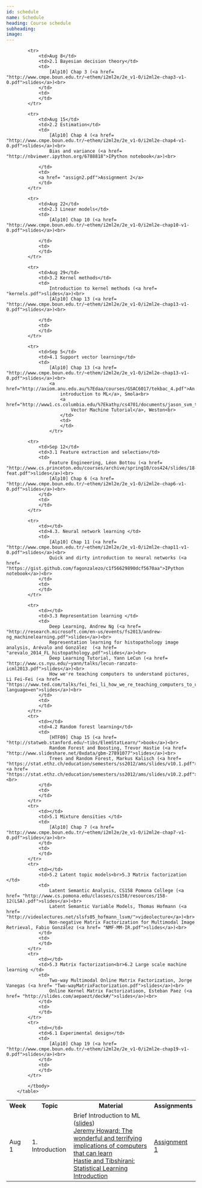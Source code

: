```yaml
---
id: schedule
name: Schedule
heading: Course schedule
subheading: 
image: 
---
```


<table class="table table-condensed">
	<tbody>
		<tr>
			<th>Week</th>
			<th>Topic</th>
			<th>Material</th>
			<th>Assignments</th>
		</tr>
			<tr>
				<td>Aug 1</td>
				<td>1. Introduction</td>
				<td>
					Brief Introduction to ML (<a href= "introduction_ml.pdf">slides</a>)<br>
					<a href= "http://www.ted.com/talks/jeremy_howard_the_wonderful_and_terrifying_implications_of_computers_that_can_learn"> Jeremy Howard: The wonderful and terrifying implications of computers that can learn </a><br>
					<a href= "https://www.youtube.com/watch?v=2wLfFB_6SKI">Hastie and Tibshirani: Statistical Learning Introduction</a>
				</td>
				<td>
				<a href= "assign1.pdf">Assignment 1</a>
				</td>
			</tr>

			<tr>
				<td>Aug 8</td>
				<td>2.1 Bayesian decision theory</td>
				<td>
					[Alp10] Chap 3 (<a href= "http://www.cmpe.boun.edu.tr/~ethem/i2ml2e/2e_v1-0/i2ml2e-chap3-v1-0.pdf">slides</a>)<br>
				</td>
				<td>
				</td>
			</tr>

			<tr>
				<td>Aug 15</td>
				<td>2.2 Estimation</td>
				<td>
					[Alp10] Chap 4 (<a href= "http://www.cmpe.boun.edu.tr/~ethem/i2ml2e/2e_v1-0/i2ml2e-chap4-v1-0.pdf">slides</a>)<br>
					Bias and variance (<a href= "http://nbviewer.ipython.org/6788818">IPython notebook</a>)<br>

				</td>
				<td>
				<a href= "assign2.pdf">Assignment 2</a>
				</td>
			</tr>

			<tr>
				<td>Aug 22</td>
				<td>2.3 Linear models</td>
				<td>
					[Alp10] Chap 10 (<a href= "http://www.cmpe.boun.edu.tr/~ethem/i2ml2e/2e_v1-0/i2ml2e-chap10-v1-0.pdf">slides</a>)<br>

				</td>
				<td>
				</td>
			</tr>

			<tr>
				<td>Aug 29</td>
				<td>3.2 Kernel methods</td>
				<td>
					Introduction to kernel methods (<a href= "kernels.pdf">slides</a>)<br>
					[Alp10] Chap 13 (<a href= "http://www.cmpe.boun.edu.tr/~ethem/i2ml2e/2e_v1-0/i2ml2e-chap13-v1-0.pdf">slides</a>)<br>

				</td>
				<td>
				</td>
			</tr>

			<tr>
				<td>Sep 5</td>
				<td>4.1 Support vector learning</td>
				<td>
					[Alp10] Chap 13 (<a href= "http://www.cmpe.boun.edu.tr/~ethem/i2ml2e/2e_v1-0/i2ml2e-chap13-v1-0.pdf">slides</a>)<br>
					<a href="http://axiom.anu.edu.au/%7Edaa/courses/GSAC6017/tekbac_4.pdf">An
						introduction to ML</a>, Smola<br>
						<a href="http://www1.cs.columbia.edu/%7Ekathy/cs4701/documents/jason_svm_tutorial.pdf">Support
							Vector Machine Tutorial</a>, Weston<br>
						</td>
						<td>
						</td>
					</tr>

			<tr>
				<td>Sep 12</td>
				<td>3.1 Feature extraction and selection</td>
				<td>
					Feature Engineering, Léon Bottou (<a href= "http://www.cs.princeton.edu/courses/archive/spring10/cos424/slides/18-feat.pdf">slides</a>)<br>
					[Alp10] Chap 6 (<a href= "http://www.cmpe.boun.edu.tr/~ethem/i2ml2e/2e_v1-0/i2ml2e-chap6-v1-0.pdf">slides</a>)<br>
				</td>
				<td>
				</td>
			</tr>

			<tr>
				<td></td>
				<td>4.3. Neural network learning </td>
				<td>
					[Alp10] Chap 11 (<a href= "http://www.cmpe.boun.edu.tr/~ethem/i2ml2e/2e_v1-0/i2ml2e-chap11-v1-0.pdf">slides</a>)<br>
					Quick and dirty introduction to neural networks (<a href= "https://gist.github.com/fagonzalezo/c1f56629890dcf5670aa">IPython notebook</a>)<br>
				</td>
				<td>
				</td>
			</tr>

			<tr>
				<td></td>
				<td>3.3 Representation learning </td>
				<td>
					Deep Learning, Andrew Ng (<a href= "http://research.microsoft.com/en-us/events/fs2013/andrew-ng_machinelearning.pdf">slides</a>)<br>
					Representation learning for histopathology image analysis, Arévalo and González  (<a href= "arevalo_2014_FL_histopathology.pdf">slides</a>)<br>
					Deep Learning Tutorial, Yann LeCun (<a href= "http://www.cs.nyu.edu/~yann/talks/lecun-ranzato-icml2013.pdf">slides</a>)<br>
					How we're teaching computers to understand pictures, Li Fei-Fei (<a href= "https://www.ted.com/talks/fei_fei_li_how_we_re_teaching_computers_to_understand_pictures?language=en">slides</a>)<br>
				</td>
				<td>
				</td>
			</tr>
			<tr>
				<td></td>
				<td>4.2 Random forest learning</td>
				<td>
					[HTF09] Chap 15 (<a href= "http://statweb.stanford.edu/~tibs/ElemStatLearn/">book</a>)<br>
					Random Forest and Boosting, Trevor Hastie (<a href= "http://www.slideshare.net/0xdata/gbm-27891077">slides</a>)<br>
					Trees and Random Forest, Markus Kalisch (<a href= "https://stat.ethz.ch/education/semesters/ss2012/ams/slides/v10.1.pdf">slides1</a>, <a href= "https://stat.ethz.ch/education/semesters/ss2012/ams/slides/v10.2.pdf">slides2</a>)<br>
				</td>
				<td>
				</td>
			</tr>
			<tr>
				<td></td>
				<td>5.1 Mixture densities </td>
				<td>
					[Alp10] Chap 7 (<a href= "http://www.cmpe.boun.edu.tr/~ethem/i2ml2e/2e_v1-0/i2ml2e-chap7-v1-0.pdf">slides</a>)<br>
				</td>
				<td>
				</td>
			</tr>
			<tr>
				<td></td>
				<td>5.2 Latent topic models<br>5.3 Matrix factorization </td>
				<td>
					Latent Semantic Analysis, CS158 Pomona College (<a href= "http://www.cs.pomona.edu/classes/cs158/resources/158-12(LSA).pdf">slides</a>)<br>
					Latent Semantic Variable Models, Thomas Hofmann (<a href= "http://videolectures.net/slsfs05_hofmann_lsvm/">videolecture</a>)<br>
					Non-negative Matrix Factorization for Multimodal Image Retrieval, Fabio González (<a href= "NMF-MM-IR.pdf">slides</a>)<br>
				</td>
				<td>
				</td>
			</tr>
			<tr>
				<td></td>
				<td>5.3 Matrix factorization<br>6.2 Large scale machine learning </td>
				<td>
					Two-way Multimodal Online Matrix Factorization, Jorge Vanegas (<a href= "Two-wayMatrixFactorization.pdf">slides</a>)<br>
					Online Kernel Matrix Factorizatioon, Esteban Paez (<a href= "http://slides.com/aepaezt/deck#/">slides</a>)<br>
				</td>
				<td>
				</td>
			</tr>
			<tr>
				<td></td>
				<td>6.1 Experimental design</td>
				<td>
					[Alp10] Chap 19 (<a href= "http://www.cmpe.boun.edu.tr/~ethem/i2ml2e/2e_v1-0/i2ml2e-chap19-v1-0.pdf">slides</a>)<br>
				</td>
				<td>
				</td>
			</tr>

			</tbody>
		</table>
